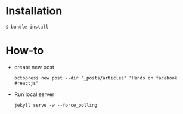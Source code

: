 # Installation  

	$ bundle install

# How-to

- create new post  

      octopress new post --dir "_posts/articles" "Hands on facebook #reactjs"


- Run local server  

      jekyll serve -w --force_polling

